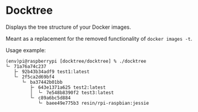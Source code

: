 # Docktree

Displays the tree structure of your Docker images.

Meant as a replacement for the removed functionality of `docker images -t`.

Usage example:

    (env)pi@raspberrypi [docktree/docktree] % ./docktree
    └╴ 71a76a74c237
       ├╴ 92b43b34adf9 test1:latest
       └╴ 2f5ca2d69bf4
          └╴ ba37442b01bb
             ├╴ 643e1371a625 test2:latest
             │  └╴ 7e548b8390f2 test3:latest
             └╴ c89a6bc5d884
                └╴ baee49e775b3 resin/rpi-raspbian:jessie
